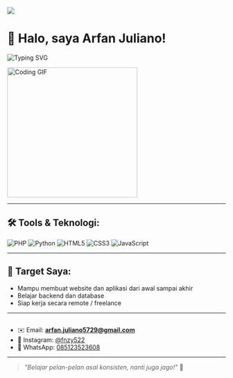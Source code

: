 <img src="https://capsule-render.vercel.app/api?type=waving&color=0:00c9ff,100:92fe9d&height=200&section=header&text=Hi,+I’m+Arfan+Juliano!&fontSize=40&fontAlign=center&fontColor=ffffff" />

# 👋 Halo, saya Arfan Juliano!

![Typing SVG](https://readme-typing-svg.demolab.com?font=Fira+Code&pause=1000&color=00F7FF&center=true&vCenter=true&width=500&lines=Halo,+nama+gua+Arfan+Juliano.;...........gua+Lagi+belajar+PHP,+Python,+HTML,+CSS,+JavaScript.;Selamat+datang+di+profil+GitHub+saya!)

<img src="https://media.giphy.com/media/ZVik7pBtu9dNS/giphy.gif" width="300" alt="Coding GIF" />

---

## 🛠️ Tools & Teknologi:

![PHP](https://img.shields.io/badge/PHP-777BB4?style=flat&logo=php&logoColor=white)
![Python](https://img.shields.io/badge/Python-3776AB?style=flat&logo=python&logoColor=white)
![HTML5](https://img.shields.io/badge/HTML5-E34F26?style=flat&logo=html5&logoColor=white)
![CSS3](https://img.shields.io/badge/CSS3-1572B6?style=flat&logo=css3&logoColor=white)
![JavaScript](https://img.shields.io/badge/JavaScript-F7DF1E?style=flat&logo=javascript&logoColor=black)

---

## 🎯 Target Saya:
- Mampu membuat website dan aplikasi dari awal sampai akhir
- Belajar backend dan database
- Siap kerja secara remote / freelance

---

## 
- ✉️ Email: **arfan.juliano5729@gmail.com**
- 📸 Instagram: [@fnzy522](https://instagram.com/fnzy522)
- 📱 WhatsApp: [085123523608](https://wa.me/6285123523608)

---


> *"Belajar pelan-pelan asal konsisten, nanti juga jago!"* 💪

